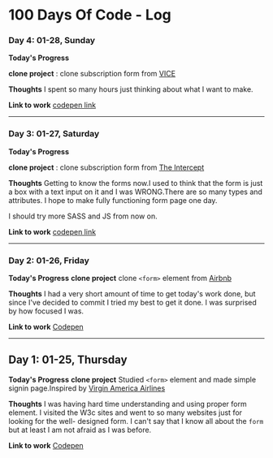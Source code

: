 # 100 Days Of Code - Log



### Day 4: 01-28, Sunday

**Today's Progress**

**clone project** : clone subscription form from [VICE](https://www.vice.com/en_us)


**Thoughts** 
I spent so many hours just thinking about what I want to make.


**Link to work**
[codepen link](https://codepen.io/yogicat/full/yvBwvL/)



---

### Day 3: 01-27, Saturday

**Today's Progress**

**clone project** : clone subscription form from [The Intercept](https://theintercept.com/)


**Thoughts** 
Getting to know the forms now.I used to think that the form is just a box with a text input on it and I was WRONG.There are so many types and attributes. I hope to make fully functioning form page one day.

I should try more SASS and JS from now on.

**Link to work**
[codepen link](https://codepen.io/yogicat/full/oEvgaR)


---

### Day 2: 01-26, Friday

**Today's Progress**
**clone project** clone `<form>` element from [Airbnb](https://www.airbnb.com)


**Thoughts** 
I had a very short amount of time to get today's work done, but since I've decided to commit I tried my best to get it done.
I was surprised by how focused I was. 

**Link to work**
[Codepen](https://codepen.io/yogicat/pen/VyoPpx)

---

## Day 1: 01-25, Thursday

**Today's Progress**
**clone project**  Studied `<form>` element and made simple signin page.Inspired by [Virgin America Airlines](https://www.virginamerica.com)


**Thoughts** 
I was having hard time understanding and using proper form element. I visited the W3c sites and went to so many websites just for looking for the  well- designed form. I can't say that I know all about the `form` but at least I am not afraid as I was before.


**Link to work**
[Codepen](https://codepen.io/yogicat/pen/wpbVWJ)

